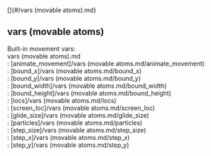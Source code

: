 []{#/vars (movable atoms).md}    
## vars (movable atoms)    
Built-in movement vars:    
vars (movable atoms).md    
:   [animate_movement]/vars (movable atoms.md/animate_movement)    
:   [bound_x]/vars (movable atoms.md/bound_x)    
:   [bound_y]/vars (movable atoms.md/bound_y)    
:   [bound_width]/vars (movable atoms.md/bound_width)    
:   [bound_height]/vars (movable atoms.md/bound_height)    
:   [locs]/vars (movable atoms.md/locs)    
:   [screen_loc]/vars (movable atoms.md/screen_loc)    
:   [glide_size]/vars (movable atoms.md/glide_size)    
:   [particles]/vars (movable atoms.md/particles)    
:   [step_size]/vars (movable atoms.md/step_size)    
:   [step_x]/vars (movable atoms.md/step_x)    
:   [step_y]/vars (movable atoms.md/step_y)  